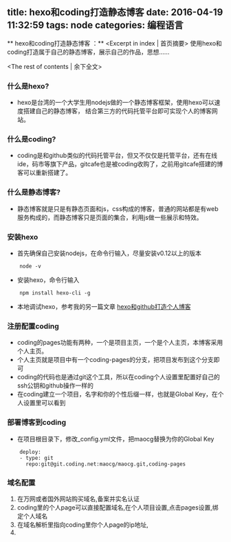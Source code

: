 title: hexo和coding打造静态博客
date: 2016-04-19 11:32:59
tags: node
categories: 编程语言
---
\*\* hexo和coding打造静态博客 ：\*\* \<Excerpt in index | 首页摘要\>
	使用hexo和coding打造属于自己的静态博客，展示自己的作品，思想……
<!-- more -->
\<The rest of contents | 余下全文\>

### 什么是hexo?
- hexo是台湾的一个大学生用nodejs做的一个静态博客框架，使用hexo可以速度搭建自己的静态博客，
结合第三方的代码托管平台即可实现个人的博客网站。

### 什么是coding?
- coding是和github类似的代码托管平台，但又不仅仅是托管平台，还有在线ide，码市等旗下产品，gitcafe也是被coding收购了，之前用gitcafe搭建的博客可以重新搭建了。

### 什么是静态博客?
- 静态博客就是只是有静态页面和js，css构成的博客，普通的网站都是有web服务构成的，而静态博客只是页面的集合，利用js做一些展示和特效。

### 安装hexo
- 首先确保自己安装nodejs，在命令行输入，尽量安装v0.12以上的版本
```
    node -v
```
- 安装hexo，命令行输入
```
    npm install hexo-cli -g
```
- 本地调试hexo，参考我的另一篇文章
[hexo和github打造个人博客][1]

### 注册配置coding
- coding的pages功能有两种，一个是项目主页，一个是个人主页，本博客采用个人主页。
- 个人主页就是项目中有一个coding-pages的分支，把项目发布到这个分支即可
- coding的代码也是通过git这个工具，所以在coding个人设置里配置好自己的ssh公钥和github操作一样的
- 在coding建立一个项目，名字和你的个性后缀一样，也就是Global Key，在个人设置里可以看到

### 部署博客到coding
- 在项目根目录下，修改\_config.yml文件，把maocg替换为你的Global Key
```
    deploy:
    - type: git
      repo:git@git.coding.net:maocg/maocg.git,coding-pages
```
### 域名配置
1. 在万网或者国外网站购买域名,备案并实名认证
2. coding里的个人page可以直接配置域名,在个人项目设置,点击pages设置,绑定个人域名
3. 在域名解析里指向coding里你个人page的ip地址,
4. 

[1]:	http://geekwalker.cn/2015/12/20/hexo-githup-blog/